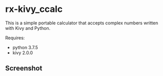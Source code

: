 # rx-kivy_ccalc

This is a simple portable calculator that accepts complex numbers written with Kivy and Python.

Requires:
- python 3.7.5
- kivy 2.0.0

## Screenshot

